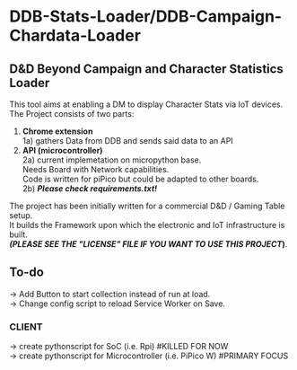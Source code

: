 # DDB-Stats-Loader/DDB-Campaign-Chardata-Loader
## D&D Beyond Campaign and Character Statistics Loader  
This tool aims at enabling a DM to display Character Stats via IoT devices.  
The Project consists of two parts:  
1) **Chrome extension**   
  1a) gathers Data from DDB and sends said data to an API
2) **API (microcontroller)**  
  2a) current implemetation on micropython base.    
      Needs Board with Network capabilities.  
      Code is written for piPico but could be adapted to other boards.  
  2b) _**Please check requirements.txt!**_

The project has been initially written for a commercial D&D / Gaming Table setup.    
It builds the Framework upon which the electronic and IoT infrastructure is built.  
**_(PLEASE SEE THE "LICENSE" FILE IF YOU WANT TO USE THIS PROJECT_)**.


## To-do  
-> Add Button to start collection instead of run at load.  
-> Change config script to reload Service Worker on Save.

### CLIENT  
-> create pythonscript for SoC (i.e. Rpi) #KILLED FOR NOW  
-> create pythonscript for Microcontroller (i.e. PiPico W) #PRIMARY FOCUS
